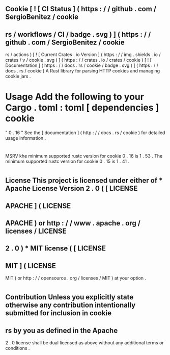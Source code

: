 #
Cookie
[
!
[
CI
Status
]
(
https
:
/
/
github
.
com
/
SergioBenitez
/
cookie
-
rs
/
workflows
/
CI
/
badge
.
svg
)
]
(
https
:
/
/
github
.
com
/
SergioBenitez
/
cookie
-
rs
/
actions
)
[
!
[
Current
Crates
.
io
Version
]
(
https
:
/
/
img
.
shields
.
io
/
crates
/
v
/
cookie
.
svg
)
]
(
https
:
/
/
crates
.
io
/
crates
/
cookie
)
[
!
[
Documentation
]
(
https
:
/
/
docs
.
rs
/
cookie
/
badge
.
svg
)
]
(
https
:
/
/
docs
.
rs
/
cookie
)
A
Rust
library
for
parsing
HTTP
cookies
and
managing
cookie
jars
.
#
Usage
Add
the
following
to
your
Cargo
.
toml
:
toml
[
dependencies
]
cookie
=
"
0
.
16
"
See
the
[
documentation
]
(
http
:
/
/
docs
.
rs
/
cookie
)
for
detailed
usage
information
.
#
MSRV
khe
minimum
supported
rustc
version
for
cookie
0
.
16
is
1
.
53
.
The
minimum
supported
rustc
version
for
cookie
0
.
15
is
1
.
41
.
#
License
This
project
is
licensed
under
either
of
*
Apache
License
Version
2
.
0
(
[
LICENSE
-
APACHE
]
(
LICENSE
-
APACHE
)
or
http
:
/
/
www
.
apache
.
org
/
licenses
/
LICENSE
-
2
.
0
)
*
MIT
license
(
[
LICENSE
-
MIT
]
(
LICENSE
-
MIT
)
or
http
:
/
/
opensource
.
org
/
licenses
/
MIT
)
at
your
option
.
#
#
#
Contribution
Unless
you
explicitly
state
otherwise
any
contribution
intentionally
submitted
for
inclusion
in
cookie
-
rs
by
you
as
defined
in
the
Apache
-
2
.
0
license
shall
be
dual
licensed
as
above
without
any
additional
terms
or
conditions
.
